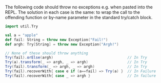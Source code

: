 The following code should throw no exceptions e.g. when pasted into the REPL.  The solution in each case is the same: to wrap the call to the offending function or by-name parameter in the standard try/catch block.

```scala
import util.Try

val a = "apple"
def fail: String = throw new Exception("Fail!")
def argh: Try[String] = throw new Exception("Argh!")

// None of these should throw anything
Try(fail).orElse(argh)                                  // In Try
Try(a).transform(_ => argh, _ => argh)                  // In Try
Try(fail).transform(_ => argh, _ => argh)               // In Try
Try(fail).recoverWith{ case e if (a==fail) => Try(a) }  // In Failure
Try(fail).recoverWith{ case _ => argh }                 // In failure
```
